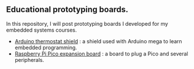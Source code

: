 ## Educational prototyping boards.

In this repository, I will post prototyping boards I developed for my embedded systems courses.

- [Arduino thermostat shield](/Arduino_therm) : a shield used with Arduino mega to learn embedded programming.
- [Raspberry Pi Pico expansion board](/Pico_therm) : a board to plug a Pico and several peripherals.
